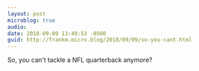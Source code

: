 ```yaml
---
layout: post
microblog: true
audio: 
date: 2018-09-09 13:49:53 -0500
guid: http://frankm.micro.blog/2018/09/09/so-you-cant.html
---
```

So, you can't tackle a NFL quarterback anymore? 
